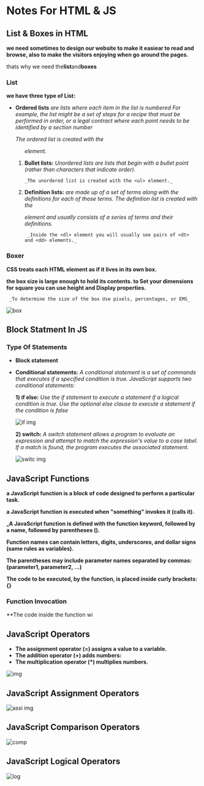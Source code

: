 # **Notes For HTML & JS**

## **List & Boxes in HTML**

**we need sometimes to design our website to make it easiear to read and browse, also to make the visitors enjoying when go around the pages.**

thats why we need the**list**and**boxes**

### **List**

**we have three type of List:**

* **Ordered lists** _are lists where each item in the list is numbered
For example, the list might be a set of steps for a recipe that must be performed in order, or a legal contract where each point needs to be identified by a section number_

     _The ordered list is created with the <ol> element._
* **Bullet lists:** _Unordered lists are lists that begin with a          bullet
 point (rather than characters that indicate order)._

      _The unordered list is created with the <ul> element._

* **Definition lists:** _are made up of a set of terms along with the
 definitions for each of those terms._
 _The definition list is created with the <dl> element and usually consists of a series of terms and their definitions._

       _Inside the <dl> element you will usually see pairs of <dt> and <dd> elements._

### **Boxer**

**CSS treats each HTML element as if it lives in its own box.**

**the box size is large enough to hold its contents. to Set your dimensions for square you can use height and Display properties.**

     _To determine the size of the box Use pixels, percentages, or EMS_
![box](https://www.internetingishard.com/html-and-css/floats/floated-sidebar-d926d5.png)

## **Block Statment In JS**

### **Type Of Statements**

* **Block statement**

* **Conditional statements:** _A conditional statement is a set of commands that executes if a specified condition is true. JavaScript supports two conditional statements:_

  **1) if else:** _Use the if statement to execute a statement if a logical condition is true. Use the optional else clause to execute a statement if the condition is false_

  ![if img](https://www.kirupa.com/html5/images/if_else_200_v2.png)

 
  **2) switch:** _A switch statement allows a program to evaluate an expression and attempt to match the expression's value to a case label. If a match is found, the program executes the associated statement._

  ![switc img](https://study.com/cimages/multimages/16/5d2b3ef7-c90c-4d56-b0a6-a9a9f48b54d9_realcodeexample1.png)

## JavaScript Functions

**a JavaScript function is a block of code designed to perform a particular task.**

**a JavaScript function is executed when "something" invokes it (calls it).**

**_A JavaScript function is defined with the function keyword, followed by a name, followed by parentheses ().**

**Function names can contain letters, digits, underscores, and dollar signs (same rules as variables).**

**The parentheses may include parameter names separated by commas:
(parameter1, parameter2, ...)**

**The code to be executed, by the function, is placed inside curly brackets: {}**

### **Function Invocation**

**The code inside the function wi

## **JavaScript Operators**

* **The assignment operator (=) assigns a value to a variable.**
* **The addition operator (+) adds numbers:**
* **The multiplication operator (*) multiplies numbers.**

![img](https://img.brainkart.com/extra3/fUjodAU.jpg)

## **JavaScript Assignment Operators**

![assi img](https://cdn.educba.com/academy/wp-content/uploads/2020/05/Assignment-Operator-in-Java-Script-1.png.webp)

## **JavaScript Comparison Operators**

![comp](https://apprize.best/javascript/20lessons/20lessons.files/image041.jpg)

## JavaScript Logical Operators

![log](https://www.devopsschool.com/blog/wp-content/uploads/2020/07/JavaScript-Logical-Operator.png)
